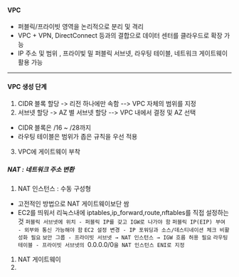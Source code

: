#### VPC
- 퍼블릭/프라이빗 영역을 논리적으로 분리 및 격리
- VPC  + VPN, DirectConnect 등과의 결합으로 데이터 센터를 클라우드로 확장 가능
- IP 주소 및 범위 , 프라이빛 밀 퍼블릭 서브넷, 라우팅 테이블, 네트워크 게이트웨이 활용 가능

---- 
#### VPC 생성 단계
1. CIDR 블록 할당 -> 리전 하나에만 속함  --> VPC 자체의 범위를 지정
2. 서브넷 할당  ->  AZ 별 서브넷 할당 --> VPC 내에서 결정 및 AZ 선택
  - CIDR 블록은 /16 ~ /28까지
  - 라우팅 테이블은 범위가 좁은 규칙을 우선 적용
3. VPC에 게이트웨이 부착

##### NAT : 네트워크 주소 변환
1. NAT 인스턴스 : 수동 구성형
  - 고전적인 방법으로 NAT 게이트웨이보단 쌈
  - EC2를 띄워서  리눅스내에 iptables,ip_forward,route,nftables를  직접 설정하는 것
	`퍼블릭 서브넷에 위치 - 퍼블릭 IP를 갖고 IGW로 나가야 함`
	`퍼블릭 IP(EIP) 부여 - 외부와 통신 가능해야 함`
	`EC2 설정 변경 - IP 포워딩과 소스/데스티네이션 체크 비활성화 필요`
	`보안 그룹 - 프라이빗 서브넷 → NAT 인스턴스 → IGW 흐름 허용 필요`
	`라우팅 테이블 - 프라이빗 서브넷의 `0.0.0.0/0`을 NAT 인스턴스 ENI로 지정`
1. NAT 게이트웨이
2. 
